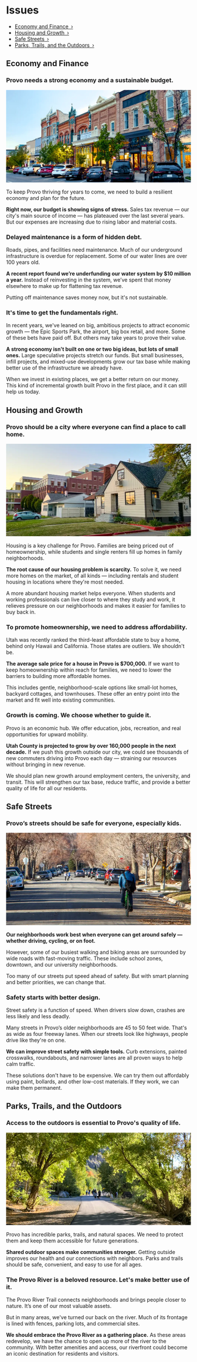 # Issues

- [Economy and Finance ›](#economy-and-finance)
- [Housing and Growth ›](#housing-and-growth)
- [Safe Streets ›](#safe-streets)
- [Parks, Trails, and the Outdoors ›](#parks-trails-and-the-outdoors)


## Economy and Finance

### Provo needs a strong economy and a sustainable budget.

![](../assets/photos/downtown.webp)

To keep Provo thriving for years to come, we need to build a resilient economy and plan for the future.

**Right now, our budget is showing signs of stress.** Sales tax revenue — our city's main source of income — has plateaued over the last several years. But our expenses are increasing due to rising labor and material costs.

### Delayed maintenance is a form of hidden debt.

Roads, pipes, and facilities need maintenance. Much of our underground infrastructure is overdue for replacement. Some of our water lines are over 100 years old.

**A recent report found we’re underfunding our water system by $10 million a year.** Instead of reinvesting in the system, we’ve spent that money elsewhere to make up for flattening tax revenue.

Putting off maintenance saves money now, but it's not sustainable.

### It's time to get the fundamentals right.

In recent years, we've leaned on big, ambitious projects to attract economic growth — the Epic Sports Park, the airport, big box retail, and more. Some of these bets have paid off. But others may take years to prove their value.

**A strong economy isn't built on one or two big ideas, but lots of small ones.** Large speculative projects stretch our funds. But small businesses, infill projects, and mixed-use developments grow our tax base while making better use of the infrastructure we already have. 

When we invest in existing places, we get a better return on our money. This kind of incremental growth built Provo in the first place, and it can still help us today.


## Housing and Growth

### Provo should be a city where everyone can find a place to call home.

![](../assets/photos/house-byu.webp)

Housing is a key challenge for Provo. Families are being priced out of homeownership, while students and single renters fill up homes in family neighborhoods.

**The root cause of our housing problem is scarcity.** To solve it, we need more homes on the market, of all kinds — including rentals and student housing in locations where they're most needed.

A more abundant housing market helps everyone. When students and working professionals can live closer to where they study and work, it relieves pressure on our neighborhoods and makes it easier for families to buy back in.

### To promote homeownership, we need to address affordability.

Utah was recently ranked the third-least affordable state to buy a home, behind only Hawaii and California. Those states are outliers. We shouldn't be.

**The average sale price for a house in Provo is $700,000.** If we want to keep homeownership within reach for families, we need to lower the barriers to building more affordable homes.

This includes gentle, neighborhood-scale options like small-lot homes, backyard cottages, and townhouses. These offer an entry point into the market and fit well into existing communities.

### Growth is coming. We choose whether to guide it.

Provo is an economic hub. We offer education, jobs, recreation, and real opportunities for upward mobility.

**Utah County is projected to grow by over 160,000 people in the next decade.** If we push this growth outside our city, we could see thousands of new commuters driving into Provo each day — straining our resources without bringing in new revenue.

We should plan new growth around employment centers, the university, and transit. This will strengthen our tax base, reduce traffic, and provide a better quality of life for all our residents.


## Safe Streets

### Provo’s streets should be safe for everyone, especially kids.

![](../assets/photos/bike-street.webp)

**Our neighborhoods work best when everyone can get around safely — whether driving, cycling, or on foot.**

However, some of our busiest walking and biking areas are surrounded by wide roads with fast-moving traffic. These include school zones, downtown, and our university neighborhoods.

Too many of our streets put speed ahead of safety. But with smart planning and better priorities, we can change that.

### Safety starts with better design.

Street safety is a function of speed. When drivers slow down, crashes are less likely and less deadly.

Many streets in Provo’s older neighborhoods are 45 to 50 feet wide. That's as wide as four freeway lanes. When our streets look like highways, people drive like they're on one.

**We can improve street safety with simple tools.** Curb extensions, painted crosswalks, roundabouts, and narrower lanes are all proven ways to help calm traffic.

These solutions don't have to be expensive. We can try them out affordably using paint, bollards, and other low-cost materials. If they work, we can make them permanent.


## Parks, Trails, and the Outdoors

### Access to the outdoors is essential to Provo's quality of life.

![](../assets/photos/trail.webp)

Provo has incredible parks, trails, and natural spaces. We need to protect them and keep them accessible for future generations.

**Shared outdoor spaces make communities stronger.** Getting outside improves our health and our connections with neighbors. Parks and trails should be safe, convenient, and easy to use for all ages.

### The Provo River is a beloved resource. Let's make better use of it.

The Provo River Trail connects neighborhoods and brings people closer to nature. It’s one of our most valuable assets.

But in many areas, we've turned our back on the river. Much of its frontage is lined with fences, parking lots, and commercial sites.

**We should embrace the Provo River as a gathering place.**  As these areas redevelop, we have the chance to open up more of the river to the community. With better amenities and access, our riverfront could become an iconic destination for residents and visitors.

